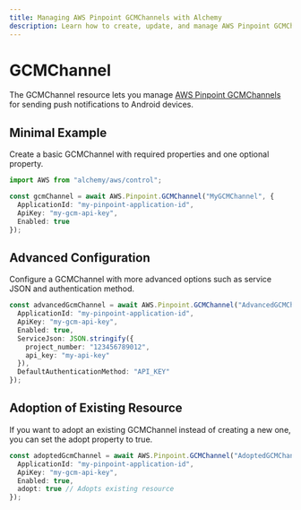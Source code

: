 ```yaml
---
title: Managing AWS Pinpoint GCMChannels with Alchemy
description: Learn how to create, update, and manage AWS Pinpoint GCMChannels using Alchemy Cloud Control.
---
```


# GCMChannel

The GCMChannel resource lets you manage [AWS Pinpoint GCMChannels](https://docs.aws.amazon.com/pinpoint/latest/userguide/) for sending push notifications to Android devices.

## Minimal Example

Create a basic GCMChannel with required properties and one optional property.

```ts
import AWS from "alchemy/aws/control";

const gcmChannel = await AWS.Pinpoint.GCMChannel("MyGCMChannel", {
  ApplicationId: "my-pinpoint-application-id",
  ApiKey: "my-gcm-api-key",
  Enabled: true
});
```

## Advanced Configuration

Configure a GCMChannel with more advanced options such as service JSON and authentication method.

```ts
const advancedGcmChannel = await AWS.Pinpoint.GCMChannel("AdvancedGCMChannel", {
  ApplicationId: "my-pinpoint-application-id",
  ApiKey: "my-gcm-api-key",
  Enabled: true,
  ServiceJson: JSON.stringify({
    project_number: "123456789012",
    api_key: "my-api-key"
  }),
  DefaultAuthenticationMethod: "API_KEY"
});
```

## Adoption of Existing Resource

If you want to adopt an existing GCMChannel instead of creating a new one, you can set the adopt property to true.

```ts
const adoptedGcmChannel = await AWS.Pinpoint.GCMChannel("AdoptedGCMChannel", {
  ApplicationId: "my-pinpoint-application-id",
  ApiKey: "my-gcm-api-key",
  Enabled: true,
  adopt: true // Adopts existing resource
});
```